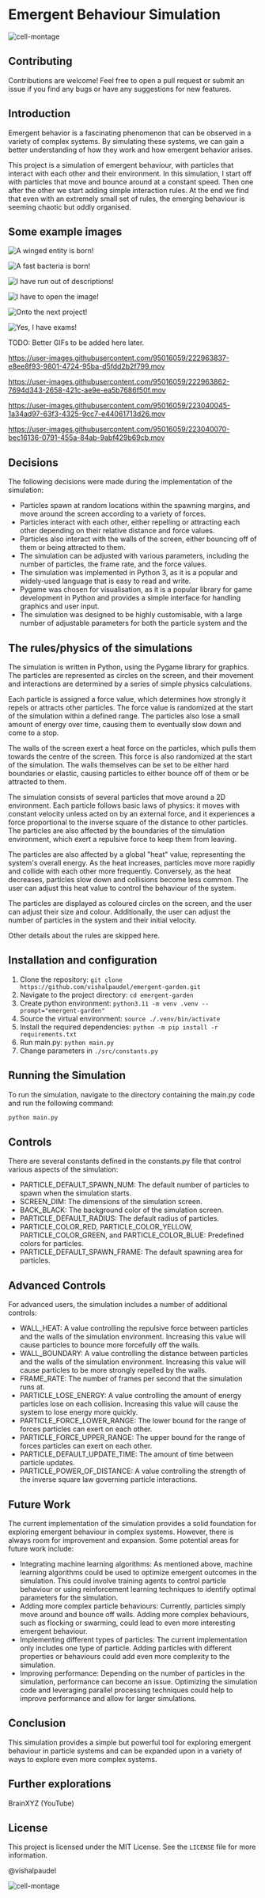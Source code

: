 # Emergent Behaviour Simulation

![cell-montage](https://github.com/vishalpaudel/emergent-garden/assets/95016059/a2041390-437f-407e-a459-53a6a52451dc)

## Contributing

Contributions are welcome! Feel free to open a pull request or submit an issue if you find any bugs or have any suggestions for new features.

## Introduction

Emergent behavior is a fascinating phenomenon that can be observed in a variety of complex systems. By simulating these systems, we can gain a better understanding of how they work and how emergent behavior arises. 

This project is a simulation of emergent behaviour, with particles that interact with each other and their environment. In this simulation, I start off with particles that move and bounce around at a constant speed. Then one after the other we start adding simple interaction rules. At the end we find that even with an extremely small set of rules, the emerging behaviour is seeming chaotic but oddly organised.

## Some example images

![A winged entity is born!](./docs/images/main-1.jpg "Example Image 1")

![A fast bacteria is born!](./docs/images/main-2.jpg "Example Image 2")

![I have run out of descriptions!](./docs/images/main-4.jpg "Example Image 4")

![I have to open the image!](./docs/images/main-5.jpg "Example Image 5")

![Onto the next project!](./docs/images/main-6.jpg "Example Image 6")

![Yes, I have exams!](./docs/images/main-7.jpg "Example Image 7")

TODO: Better GIFs to be added here later.

https://user-images.githubusercontent.com/95016059/222963837-e8ee8f93-9801-4724-95ba-d5fdd2b2f799.mov

https://user-images.githubusercontent.com/95016059/222963862-7694d343-2658-421c-ae9e-ea5b7686f50f.mov

https://user-images.githubusercontent.com/95016059/223040045-1a34ad97-63f3-4325-9cc7-e44061713d26.mov

https://user-images.githubusercontent.com/95016059/223040070-bec16136-0791-455a-84ab-9abf429b69cb.mov

## Decisions
The following decisions were made during the implementation of the simulation:

- Particles spawn at random locations within the spawning margins, and move around the screen according to a variety of forces.
- Particles interact with each other, either repelling or attracting each other depending on their relative distance and force values.
- Particles also interact with the walls of the screen, either bouncing off of them or being attracted to them.
- The simulation can be adjusted with various parameters, including the number of particles, the frame rate, and the force values.
- The simulation was implemented in Python 3, as it is a popular and widely-used language that is easy to read and write.
- Pygame was chosen for visualisation, as it is a popular library for game development in Python and provides a simple interface for handling graphics and user input.
- The simulation was designed to be highly customisable, with a large number of adjustable parameters for both the particle system and the

## The rules/physics of the simulations

The simulation is written in Python, using the Pygame library for graphics. The particles are represented as circles on the screen, and their movement and interactions are determined by a series of simple physics calculations.

Each particle is assigned a force value, which determines how strongly it repels or attracts other particles. The force value is randomized at the start of the simulation within a defined range. The particles also lose a small amount of energy over time, causing them to eventually slow down and come to a stop.

The walls of the screen exert a heat force on the particles, which pulls them towards the centre of the screen. This force is also randomized at the start of the simulation. The walls themselves can be set to be either hard boundaries or elastic, causing particles to either bounce off of them or be attracted to them.

The simulation consists of several particles that move around a 2D environment. Each particle follows basic laws of physics: it moves with constant velocity unless acted on by an external force, and it experiences a force proportional to the inverse square of the distance to other particles. The particles are also affected by the boundaries of the simulation environment, which exert a repulsive force to keep them from leaving.

The particles are also affected by a global "heat" value, representing the system's overall energy. As the heat increases, particles move more rapidly and collide with each other more frequently. Conversely, as the heat decreases, particles slow down and collisions become less common. The user can adjust this heat value to control the behaviour of the system.

The particles are displayed as coloured circles on the screen, and the user can adjust their size and colour. Additionally, the user can adjust the number of particles in the system and their initial velocity.

Other details about the rules are skipped here.

## Installation and configuration

1. Clone the repository: `git clone https://github.com/vishalpaudel/emergent-garden.git`
2. Navigate to the project directory: `cd emergent-garden`
3. Create python environment: `python3.11 -m venv .venv --prompt="emergent-garden"`
4. Source the virtual environment: `source ./.venv/bin/activate`
5. Install the required dependencies: `python -m pip install -r requirements.txt`
6. Run main.py: `python main.py`
7. Change parameters in `./src/constants.py`

## Running the Simulation

To run the simulation, navigate to the directory containing the main.py code and run the following command:

```sh
python main.py
```

## Controls
There are several constants defined in the constants.py file that control various aspects of the simulation:

- PARTICLE_DEFAULT_SPAWN_NUM: The default number of particles to spawn when the simulation starts.
- SCREEN_DIM: The dimensions of the simulation screen.
- BACK_BLACK: The background color of the simulation screen.
- PARTICLE_DEFAULT_RADIUS: The default radius of particles.
- PARTICLE_COLOR_RED, PARTICLE_COLOR_YELLOW, PARTICLE_COLOR_GREEN, and PARTICLE_COLOR_BLUE: Predefined colors for particles.
- PARTICLE_DEFAULT_SPAWN_FRAME: The default spawning area for particles.

## Advanced Controls
For advanced users, the simulation includes a number of additional controls:

- WALL_HEAT: A value controlling the repulsive force between particles and the walls of the simulation environment. Increasing this value will cause particles to bounce more forcefully off the walls.
- WALL_BOUNDARY: A value controlling the distance between particles and the walls of the simulation environment. Increasing this value will cause particles to be more strongly repelled by the walls.
- FRAME_RATE: The number of frames per second that the simulation runs at.
- PARTICLE_LOSE_ENERGY: A value controlling the amount of energy particles lose on each collision. Increasing this value will cause the system to lose energy more quickly.
- PARTICLE_FORCE_LOWER_RANGE: The lower bound for the range of forces particles can exert on each other.
- PARTICLE_FORCE_UPPER_RANGE: The upper bound for the range of forces particles can exert on each other.
- PARTICLE_DEFAULT_UPDATE_TIME: The amount of time between particle updates.
- PARTICLE_POWER_OF_DISTANCE: A value controlling the strength of the inverse square law governing particle interactions.

## Future Work
The current implementation of the simulation provides a solid foundation for exploring emergent behaviour in complex systems. However, there is always room for improvement and expansion. Some potential areas for future work include:

- Integrating machine learning algorithms: As mentioned above, machine learning algorithms could be used to optimize emergent outcomes in the simulation. This could involve training agents to control particle behaviour or using reinforcement learning techniques to identify optimal parameters for the simulation.
- Adding more complex particle behaviours: Currently, particles simply move around and bounce off walls. Adding more complex behaviours, such as flocking or swarming, could lead to even more interesting emergent behaviour.
- Implementing different types of particles: The current implementation only includes one type of particle. Adding particles with different properties or behaviours could add even more complexity to the simulation.
- Improving performance: Depending on the number of particles in the simulation, performance can become an issue. Optimizing the simulation code and leveraging parallel processing techniques could help to improve performance and allow for larger simulations.

## Conclusion
This simulation provides a simple but powerful tool for exploring emergent behaviour in particle systems and can be expanded upon in a variety of ways to explore even more complex systems.

## Further explorations

BrainXYZ (YouTube)

## License

This project is licensed under the MIT License. See the `LICENSE` file for more information.

@vishalpaudel

![cell-montage](https://github.com/vishalpaudel/emergent-garden/assets/95016059/a2041390-437f-407e-a459-53a6a52451dc)
